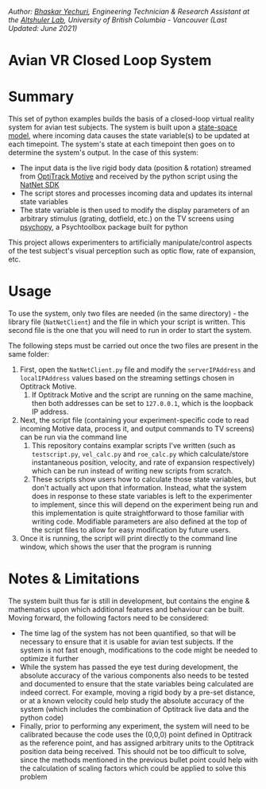 _Author: [Bhaskar Yechuri](bhaskar.yechuri@gmail.com), Engineering Technician & Research Assistant at the [Altshuler Lab](https://altshuler.zoology.ubc.ca/), University of British Columbia - Vancouver (Last Updated: June 2021)_

# Avian VR Closed Loop System

# Summary

This set of python examples builds the basis of a closed-loop virtual reality system for avian test subjects. The system is built upon a [state-space model](https://en.wikipedia.org/wiki/State-space_representation#Linear_systems), where incoming data causes the state variable(s) to be updated at each timepoint. The system's state at each timepoint then goes on to determine the system's output. In the case of this system:
* The input data is the live rigid body data (position & rotation) streamed from [OptiTrack Motive](https://optitrack.com/software/motive/) and received by the python script using the [NatNet SDK](https://optitrack.com/software/natnet-sdk/)
* The script stores and processes incoming data and updates its internal state variables
* The state variable is then used to modify the display parameters of an arbitrary stimulus (grating, dotfield, etc.) on the TV screens using [psychopy](https://www.psychopy.org/), a Psychtoolbox package built for python 

This project allows experimenters to artificially manipulate/control aspects of the test subject's visual perception such as optic flow, rate of expansion, etc. 

# Usage

To use the system, only two files are needed (in the same directory) - the library file (`NatNetClient`) and the file in which your script is written. This second file is the one that you will need to run in order to start the system.

The following steps must be carried out once the two files are present in the same folder:
1. First, open the `NatNetClient.py` file and modify the `serverIPAddress` and `localIPAddress` values based on the streaming settings chosen in Optitrack Motive. 
    1. If Optitrack Motive and the script are running on the same machine, then both addresses can be set to `127.0.0.1`, which is the loopback IP address.
1. Next, the script file (containing your experiment-specific code to read incoming Motive data, process it, and output commands to TV screens) can be run via the command line
    1. This repository contains examplar scripts I've written (such as `testscript.py`, `vel_calc.py` and `roe_calc.py` which calculate/store instantaneous position, velocity, and rate of expansion respectively) which can be run instead of writing new scripts from scratch. 
    1. These scripts show users how to calculate those state variables, but don't actually act upon that information. Instead, what the system does in response to these state variables is left to the experimenter to implement, since this will depend on the experiment being run and this implementation is quite straightforward to those familiar with writing code. Modifiable parameters are also defined at the top of the script files to allow for easy modification by future users.
1. Once it is running, the script will print directly to the command line window, which shows the user that the program is running

# Notes & Limitations

The system built thus far is still in development, but contains the engine & mathematics upon which additional features and behaviour can be built. Moving forward, the following factors need to be considered:
* The time lag of the system has not been quantified, so that will be necessary to ensure that it is usable for avian test subjects. If the system is not fast enough, modifications to the code might be needed to optimize it further
* While the system has passed the eye test during development, the absolute accuracy of the various components also needs to be tested and documented to ensure that the state variables being calculated are indeed correct. For example, moving a rigid body by a pre-set distance, or at a known velocity could help study the absolute accuracy of the system (which includes the combination of Optitrack live data and the python code)
* Finally, prior to performing any experiment, the system will need to be calibrated because the code uses the (0,0,0) point defined in Optitrack as the reference point, and has assigned arbitrary units to the Optitrack position data being received. This should not be too difficult to solve, since the methods mentioned in the previous bullet point could help with the calculation of scaling factors which could be applied to solve this problem
